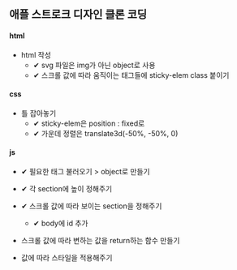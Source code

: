 ## 애플 스트로크 디자인 클론 코딩

#### html

- html 작성
  - ✔ svg 파일은 img가 아닌 object로 사용
  - ✔ 스크롤 값에 따라 움직이는 태그들에 sticky-elem class 붙이기

#### css

- 틀 잡아놓기
  - ✔ sticky-elem은 position : fixed로
  - ✔ 가운데 정렬은 translate3d(-50%, -50%, 0)

#### js

- ✔ 필요한 태그 불러오기 > object로 만들기

- ✔ 각 section에 높이 정해주기

- ✔ 스크롤 값에 따라 보이는 section을 정해주기

  - ✔ body에 id 추가

- 스크롤 값에 따라 변하는 값을 return하는 함수 만들기

- 값에 따라 스타일을 적용해주기
